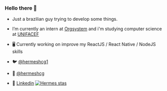 ### Hello there 👋

- Just a brazilian guy trying to develop some things. 
- I’m currently an intern at [Orgsystem](https://www.orgsystem.com.br) and i'm studying computer science at [UNIFACEF](https://www.unifacef.com.br/)

- 🖥 Currently working on improve my ReactJS / React Native / NodeJS skills
- 🐦 [@hermeshcg1](https://twitter.com/hermeshcg1)
- 📸 [@hermeshcg](https://twitter.com/hermeshcg1)
- 👔 [Linkedin](https://www.linkedin.com/in/hermes-caretta-a37199155/)
[![Hermes stas](https://github-readme-stats.vercel.app/api?username=hermeshcg)](https://github.com/anuraghazra/github-readme-stats)
